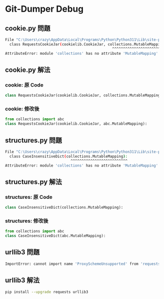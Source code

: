 # Git-Dumper Debug

## cookie.py 問題

```bash
File "C:\Users\crazy\AppData\Local\Programs\Python\Python311\Lib\site-packages\requests\cookies.py", line 174, in <module>
  class RequestsCookieJar(cookielib.CookieJar, collections.MutableMapping):       
                                                 ^^^^^^^^^^^^^^^^^^^^^^^^^^
AttributeError: module 'collections' has no attribute 'MutableMapping'
```

## cookie.py 解法

### cookie: 原 Code

```python
class RequestsCookieJar(cookielib.CookieJar, collections.MutableMapping):
```

### cookie: 修改後

```python
from collections import abc
class RequestsCookieJar(cookielib.CookieJar, abc.MutableMapping):
```

## structures.py 問題

```bash
File "C:\Users\crazy\AppData\Local\Programs\Python\Python311\Lib\site-packages\requests\structures.py", line 15, in <module>
  class CaseInsensitiveDict(collections.MutableMapping):
                              ^^^^^^^^^^^^^^^^^^^^^^^^^^
AttributeError: module 'collections' has no attribute 'MutableMapping'
```

## structures.py 解法

### structures: 原 Code

```python
class CaseInsensitiveDict(collections.MutableMapping):
```

### structures: 修改後

```python
from collections import abc
class CaseInsensitiveDict(abc.MutableMapping):
```

## urllib3 問題

```bash
ImportError: cannot import name 'ProxySchemeUnsupported' from 'requests.packages.urllib3.exceptions' (C:\Users\crazy\AppData\Local\Programs\Python\Python311\Lib\site-packages\requests\packages\urllib3\exceptions.py)
```

## urllib3 解法

```bash
pip install --upgrade requests urllib3
```
